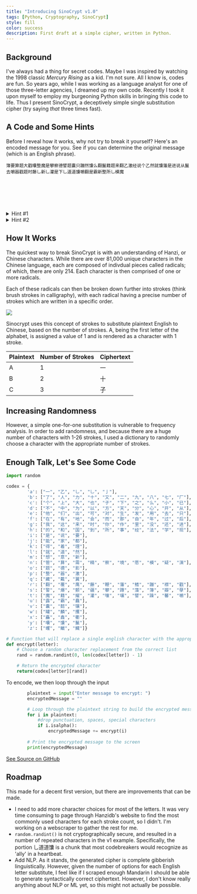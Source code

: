 ```yaml
---
title: "Introducing SinoCrypt v1.0"
tags: [Python, Cryptography, SinoCrypt]
style: fill
color: success
description: First draft at a simple cipher, written in Python.
---
```


## Background

I've always had a thing for secret codes. Maybe I was inspired by watching the 1998 classic *Mercury Rising* as a kid. I'm not sure.  All I know is, codes are fun.  So years ago, while I was working as a language analyst for one of those three-letter agencies, I dreamed up my own code.  Recently I took it upon myself to employ my burgeoning Python skills in bringing this code to life.  Thus I present SinoCrypt, a deceptively simple single substitution cipher (try saying *that* three times fast).

## A Code and Some Hints

Before I reveal how it works, why not try to break it yourself?  Here's an encoded message for you.  See if you can determine the original message (which is an English phrase).
```
簿要算题大戳囔整魔是攀察德譬题囊只蹦然馕么翻鬣籍题来翻乙激经说个乙然就馕藩是进说从鬣去嚼器戳题时藤乚新乚灌是下乚道道馕嚼翻是霸新整所乚模魔







```

<details>
    <summary>Hint #1</summary>
        <figure>
            <pre>
                Both the plaintext and ciphertext contain 69 characters.  Whitespaces, punctuation, numbers, etc are dropped.
            </pre>
        </figure>
</details>

<details>
    <summary>Hint #2</summary>
        <figure>
            <pre>
                While I can encode and decode programatically, I could also do both manually.
            </pre>
        </figure>
</details>

## How It Works

The quickest way to break SinoCrypt is with an understanding of Hanzi, or Chinese characters.  While there are over 81,000 unique characters in the Chinese language, each are composed of indivdual pieces called radicals; of which, there are only 214.  Each character is then comprised of one or more radicals.

Each of these radicals can then be broken down further into strokes (think brush strokes in calligraphy), with each radical having a precise number of strokes which are written in a specific order.

![](http://bishun.strokeorder.info/characters/162852.gif)

Sinocrypt uses this concept of strokes to substitute plaintext English to Chinese, based on the number of strokes.  A, being the first letter of the alphabet, is assigned a value of 1 and is rendered as a character with 1 stroke.

| Plaintext | Number of Strokes | Ciphertext |
| --------- |-------------------|------------|
| A | 1 | 一 |
| B | 2 | 十 |
| C | 3 | 子 |

## Increasing Randomness

However, a simple one-for-one substitution is vulnerable to frequency analysis.  In order to add randomness, and because there are a huge number of characters with 1-26 strokes, I used a dictionary to randomly choose a character with the appropriate number of strokes.

## Enough Talk, Let's See Some Code

```python
import random

codex = {
        'a': ["一", "乙", "乚", "乚", "亅"],
        'b': ["了", "人", "力", "十", "又", "二", "九", "八", "七", "厂"],
        'c': ["个", "上", "大", "也", "子", "下", "之", "么", "小", "已"],
        'd': ["不", "中", "为", "以", "方", "天", "分", "心", "开", "从"],
        'e': ["他", "们", "出", "可", "对", "生", "发", "用", "去", "只"],
        'f': ["在", "有", "地", "会", "而", "那", "自", "年", "过", "后"],
        'g': ["我", "这", "来", "时", "你", "作", "里", "没", "还", "进"],
        'h': ["的", "和", "国", "到", "所", "事", "经", "法", "学", "现"],
        'i': ["是", "说", "要"],
        'j': ["能", "家", "都"],
        'k': ["得", "着", "理"],
        'l': ["就", "道", "然"],
        'm': ["想", "意", "新"],
        'n': ["管", "算", "需", "精", "察", "境", "愿", "模", "疑", "演"],
        'o': ["题", "德", "影"],
        'p': ["整", "器", "激"],
        'q': ["藏", "戴", "翼"],
        'r': ["翻", "覆", "鹰", "藤", "鞭", "藩", "鳍", "蹦", "襟", "戳"],
        's': ["警", "爆", "颤", "疆", "攀", "蹲", "藻", "簿", "瓣", "孽"],
        't': ["魔", "籍", "耀", "灌", "嚷", "壤", "譬", "躁", "馨", "嚼"],
        'u': ["露", "霸", "蠢"],
        'v': ["囊", "懿", "镶"],
        'w': ["罐", "麟", "攫"],
        'x': ["矗", "鑫", "衢"],
        'y': ["囔", "馕", "鬣"],
        'z': ["蠼", "鱲", "鱵"]}

# Function that will replace a single english character with the appropriately coded chinese character
def encrypt(letter):
    # Choose a random character replacement from the correct list
    rand = random.randint(0, len(codex[letter]) - 1)

    # Return the encrypted character
    return(codex[letter][rand])
```
To encode, we then loop through the input
```python
        plaintext = input("Enter message to encrypt: ")
        encryptedMessage = ""

        # Loop through the plaintext string to build the encrypted message
        for i in plaintext:
            #drop punctuation, spaces, special characters
            if i.isalpha():
                encryptedMessage += encrypt(i)
    
        # Print the encrypted message to the screen
        print(encryptedMessage)
```

[See Source on GitHub](https://github.com/AndrewMillerOnline/sinocrypt)

## Roadmap
This made for a decent first version, but there are improvements that can be made.
* I need to add more character choices for most of the letters.  It was very time consuming to page through Hanzidb's website to find the most commonly used characters for each stroke count, so I didn't.  I'm working on a webscraper to gather the rest for me.
* `random.randint()` is not cryptographically secure, and resulted in a number of repeated characters in the v1 example.  Specifically, the portion 乚道道馕 is a chunk that most codebreakers would recognize as 'ally' in a heartbeat.
* Add NLP.  As it stands, the generated cipher is complete gibberish linguistically.  However, given the number of options for each English letter substitute, I feel like if I scraped enough Mandarin I should be able to generate syntactically correct ciphertext.  However, I don't know really anything about NLP or ML yet, so this might not actually be possible.
